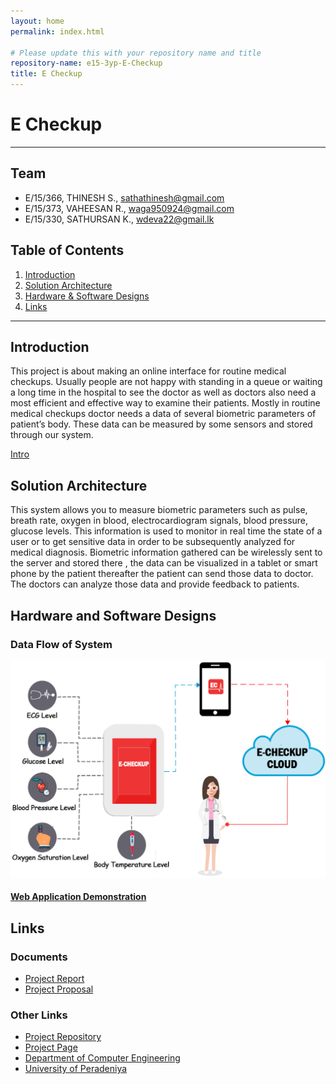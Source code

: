 ```yaml
---
layout: home
permalink: index.html

# Please update this with your repository name and title
repository-name: e15-3yp-E-Checkup
title: E Checkup
---
```


[comment]: # "This is the standard layout for the project, but you can clean this and use your own template"

# E Checkup

---

## Team
-  E/15/366, THINESH S., [sathathinesh@gmail.com](mailto:sathathinesh@gmail.com)
-  E/15/373, VAHEESAN R., [waga950924@gmail.com](mailto:waga950924@gmail.com)
-  E/15/330, SATHURSAN K., [wdeva22@gmail.lk](mailto:wdeva22@gmail.lk)

## Table of Contents
1. [Introduction](#introduction)
2. [Solution Architecture](#solution-architecture )
3. [Hardware & Software Designs](#hardware-and-software-designs)
4. [Links](#links)

---

## Introduction

This project is about making an online interface for routine medical checkups. Usually people are not happy with standing in a queue or waiting a long time in the hospital to see the doctor as well as doctors also need a most efficient and effective way to examine their patients. Mostly in routine medical checkups doctor needs a data of several biometric parameters of patient’s body. These data can be measured by some sensors and stored through our system.



[Intro](docs/data/videos/CO321_Animation.mp4)

## Solution Architecture

This system allows you to measure biometric parameters such as pulse, breath rate, oxygen in blood, electrocardiogram signals, blood pressure, glucose levels. This information is used to monitor in real time the state of a user or to get sensitive data in order to be subsequently analyzed for medical diagnosis. Biometric information gathered can be wirelessly sent to the server and stored there , the data can be visualized in a tablet or smart phone by the patient thereafter the patient can send those data to doctor. The doctors can analyze those data and provide feedback to patients.

## Hardware and Software Designs  
### Data Flow of System  
![image](docs/data/images/DataFlow.jpg)  

#### [Web Application Demonstration](docs/data/WebApp.mp4)


## Links  

### Documents
- [Project Report](docs/data/documents/pro_report.pptx)
- [Project Proposal](docs/data/documents/ProjectProposal.docx)  
### Other Links  

- <a href = "https://github.com/cepdnaclk/e15-3yp-E-Checkup" target = "_blank"> Project Repository </a>
- <a href = "https://cepdnaclk.github.io/e15-3yp-E-Checkup/" target = "_blank">Project Page</a>
- <a href = "http://www.ce.pdn.ac.lk/" target = "_blank">Department of Computer Engineering</a>
- <a href = "https://eng.pdn.ac.lk/" target = "_blank">University of Peradeniya</a>


[//]: # (Please refer this to learn more about Markdown syntax)
[//]: # (https://github.com/adam-p/markdown-here/wiki/Markdown-Cheatsheet)
